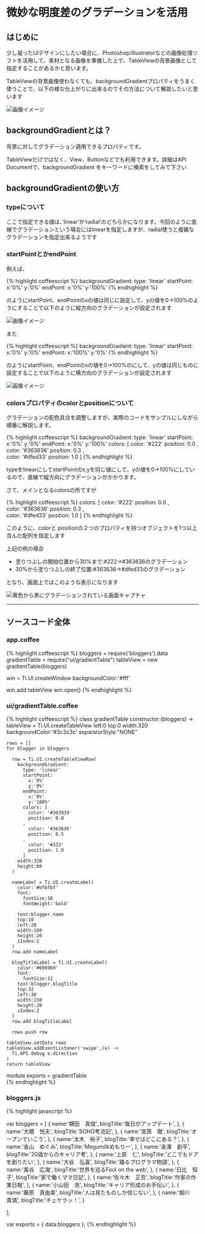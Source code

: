 # 微妙な明度差のグラデーションを活用

## はじめに

少し凝ったUIデザインにしたい場合に、Photoshop/Illustratorなどの画像処理ソフトを活用して、素材となる画像を準備した上で、TableViewの背景画像として指定することがあるかと思います。

TableViewの背景画像使わなくても、backgroundGradientプロパティをうまく使うことで、以下の様な仕上がりに出来るのでその方法について解説したいと思います

![画像イメージ](/img/tableViewGradientSample.png)


## backgroundGradientとは？

背景に対してグラデーション適用できるプロパティです。

TableViewだけではなく、View、Buttonなどでも利用できます。詳細はAPI Documentで、backgroundGradient をキーワードに検索をしてみて下さい

## backgroundGradientの使い方


### typeについて

ここで指定できる値は、’linear’か’radial’のどちらかになります。今回のように直線でグラデーションという場合にはlinearを指定しますが、radial使うと複雑なグラデーションを指定出来るようです

### startPointとかendPoint

例えば、

{% highlight coffeescript %}
backgroundGradient:
  type: 'linear'
  startPoint:
    x:'0%'
    y:'0%'
  endPoint:
    x:'0%'
    y:'100%'
{% endhighlight %}

のようにstartPoint、endPointのxの値は同じに設定して、yの値を0→100%のようにすることで以下のように縦方向のグラデーションが設定されます

![画像イメージ](/img/tableViewGradientVertical.png)

また

{% highlight coffeescript %}
backgroundGradient:
  type: 'linear'
  startPoint:
    x:'0%'
    y:'0%'
  endPoint:
    x:'100%'
    y:'0%'
{% endhighlight %}

のようにstartPoint、endPointのxの値を0→100%のにして、yの値は同じものに設定することで以下のように横方向のグラデーションが設定されます

![画像イメージ](/img/tableViewGradientHorizontal.png)


### colorsプロパティのcolorとpositionについて

グラデーションの配色具合を調整しますが、実際のコードをサンプルにしながら順番に解説します。


{% highlight coffeescript %}
backgroundGradient:
  type: 'linear'
  startPoint:
    x:'0%'
    y:'0%'
  endPoint:
    x:'0%'
    y:'100%'
  colors: [
    color: '#222'
    position: 0.0
  ,      
    color: '#363636'
    position: 0.3
  ,      
    color: '#dfed33'
    position: 1.0
  ]
{% endhighlight %}

typeをlinearにしてstartPointのx,yを同じ値にして、yの値を0→100%にしているので、直線で縦方向にグラデーションがかかります。

さて、メインとなるcolorsの所ですが

{% highlight coffeescript %}
  colors: [
    color: '#222'
    position: 0.0
  ,      
    color: '#363636'
    position: 0.3
  ,      
    color: '#dfed33'
    position: 1.0
  ]
{% endhighlight %}

このように、colorと positionの２つのプロパティを持つオブジェクトを1つ以上含んだ配列を指定します

上記の例の場合

- 塗りつぶしの開始位置から30%まで:#222→#363636のグラデーション
- 30%から塗りつぶしの終了位置:#363636→#dfed33のグラデーション

となり、画面上ではこのような表示になります

![黄色から黒にグラデーションされている画面キャプチャ](/img/tableViewGradientVerticalYellow.png)

---



## ソースコード全体

### app.coffee

{% highlight coffeescript %}
bloggers = require('bloggers').data
gradientTable = require("ui/gradientTable")
tableView = new gradientTable(bloggers)


win = Ti.UI.createWindow
  backgroundColor:'#fff'

win.add tableView
win.open()
{% endhighlight %}

### ui/gradientTable.coffee
{% highlight coffeescript %}
class gradientTable
  constructor:(bloggers) ->
    tableView = Ti.UI.createTableView
      left:0
      top:0
      width:320
      backgroundColor:'#3c3c3c'
      separatorStyle:"NONE"
      
    rows = []
    for blogger in bloggers
        
      row = Ti.UI.createTableViewRow(
        backgroundGradient:
          type: 'linear'
          startPoint:
            x:'0%'
            y:'0%'
          endPoint:
            x:'0%'
            y:'100%'
          colors: [
            color: '#393939'
            position: 0.0
          ,      
            color: '#363636'
            position: 0.5
          ,      
            color: '#333'
            position: 1.0
          ]
        width:320
        height:60
      )

      nameLabel = Ti.UI.createLabel(
        color:'#bfbfbf'
        font:
          fontSize:16
          fontWeight:'bold'

        text:blogger.name
        top:10
        left:20
        width:100
        height:20
        zIndex:2
      )
      row.add nameLabel
      
      blogTitleLabel = Ti.UI.createLabel(
        color:'#696969'
        font:
          fontSize:12
        text:blogger.blogTitle
        top:32
        left:30
        width:150
        height:20
        zIndex:2
      )
      row.add blogTitleLabel

      rows.push row

    tableView.setData rows
    tableView.addEventListener('swipe',(e) ->
      Ti.API.debug e.direction
    )
    return tableView

module.exports = gradientTable        
{% endhighlight %}



### bloggers.js
{% highlight javascript %}

var bloggers = [
  {
    name:'横田　真俊',
    blogTitle:'毎日がアップデート',
  },
  {
    name:'大橋　悦夫',
    blogTitle:'SOHO考流記',
  },
  {
    name:'宮原　徹',
    blogTitle:'オープンでいこう',
  },
  {
    name:'太木　裕子',
    blogTitle:'幸せはどこにある？',
  },
  {
    name:'金山　めぐみ',
    blogTitle:'Megumilkめもりー',
  },
  {
    name:'金澤　創平',
    blogTitle:'20歳からのキャリア考',
  },
  {
    name:'上原　仁',
    blogTitle:'どこでもドアを創りたい',
  },
  {
    name:'大谷　弘喜',
    blogTitle:'踊るプログラマ物語',
  },
  {
    name:'美谷　広海',
    blogTitle:'世界を巡るFool on the web',
  },
  {
    name:'日比　知子',
    blogTitle:'家で働くママ日記',
  },
  {
    name:'佐々木　正吾',
    blogTitle:'作家の作業日報',
  },
  {
    name:'小山田　浩',
    blogTitle:'キャリア形成のお手伝い',
  },
  {
    name:'藤原　真由美',
    blogTitle:'人は見たものしか信じない',
  },
  {
    name:'堀川　貴満',
    blogTitle:'チェケラッ！',
  }

];

var exports = {
  data:bloggers
};
{% endhighlight %}

